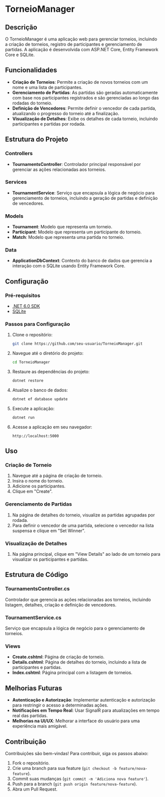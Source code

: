 # TorneioManager

## Descrição

O TorneioManager é uma aplicação web para gerenciar torneios, incluindo a criação de torneios, registro de participantes e gerenciamento de partidas. A aplicação é desenvolvida com ASP.NET Core, Entity Framework Core e SQLite.

## Funcionalidades

- **Criação de Torneios**: Permite a criação de novos torneios com um nome e uma lista de participantes.
- **Gerenciamento de Partidas**: As partidas são geradas automaticamente com base nos participantes registrados e são gerenciadas ao longo das rodadas do torneio.
- **Definição de Vencedores**: Permite definir o vencedor de cada partida, atualizando o progresso do torneio até a finalização.
- **Visualização de Detalhes**: Exibe os detalhes de cada torneio, incluindo participantes e partidas por rodada.

## Estrutura do Projeto

### Controllers

- **TournamentsController**: Controlador principal responsável por gerenciar as ações relacionadas aos torneios.

### Services

- **TournamentService**: Serviço que encapsula a lógica de negócio para gerenciamento de torneios, incluindo a geração de partidas e definição de vencedores.

### Models

- **Tournament**: Modelo que representa um torneio.
- **Participant**: Modelo que representa um participante do torneio.
- **Match**: Modelo que representa uma partida no torneio.

### Data

- **ApplicationDbContext**: Contexto do banco de dados que gerencia a interação com o SQLite usando Entity Framework Core.

## Configuração

### Pré-requisitos

- [.NET 6.0 SDK](https://dotnet.microsoft.com/download/dotnet/6.0)
- [SQLite](https://www.sqlite.org/index.html)

### Passos para Configuração

1. Clone o repositório:
    ```bash
    git clone https://github.com/seu-usuario/TorneioManager.git
    ```

2. Navegue até o diretório do projeto:
    ```bash
    cd TorneioManager
    ```

3. Restaure as dependências do projeto:
    ```bash
    dotnet restore
    ```

4. Atualize o banco de dados:
    ```bash
    dotnet ef database update
    ```

5. Execute a aplicação:
    ```bash
    dotnet run
    ```

6. Acesse a aplicação em seu navegador:
    ```
    http://localhost:5000
    ```

## Uso

### Criação de Torneio

1. Navegue até a página de criação de torneio.
2. Insira o nome do torneio.
3. Adicione os participantes.
4. Clique em "Create".

### Gerenciamento de Partidas

1. Na página de detalhes do torneio, visualize as partidas agrupadas por rodada.
2. Para definir o vencedor de uma partida, selecione o vencedor na lista suspensa e clique em "Set Winner".

### Visualização de Detalhes

1. Na página principal, clique em "View Details" ao lado de um torneio para visualizar os participantes e partidas.

## Estrutura de Código

### TournamentsController.cs

Controlador que gerencia as ações relacionadas aos torneios, incluindo listagem, detalhes, criação e definição de vencedores.

### TournamentService.cs

Serviço que encapsula a lógica de negócio para o gerenciamento de torneios.

### Views

- **Create.cshtml**: Página de criação de torneio.
- **Details.cshtml**: Página de detalhes do torneio, incluindo a lista de participantes e partidas.
- **Index.cshtml**: Página principal com a listagem de torneios.

## Melhorias Futuras

- **Autenticação e Autorização**: Implementar autenticação e autorização para restringir o acesso a determinadas ações.
- **Notificações em Tempo Real**: Usar SignalR para atualizações em tempo real das partidas.
- **Melhorias na UI/UX**: Melhorar a interface do usuário para uma experiência mais amigável.

## Contribuição

Contribuições são bem-vindas! Para contribuir, siga os passos abaixo:

1. Fork o repositório.
2. Crie uma branch para sua feature (`git checkout -b feature/nova-feature`).
3. Commit suas mudanças (`git commit -m 'Adiciona nova feature'`).
4. Push para a branch (`git push origin feature/nova-feature`).
5. Abra um Pull Request.


